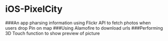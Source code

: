 # iOS-PixelCity

###An app pharsing information using Flickr API to fetch photos when users drop Pin on map
###Using Alamofire to download urls
###Performing 3D Touch function to show preview of picture
